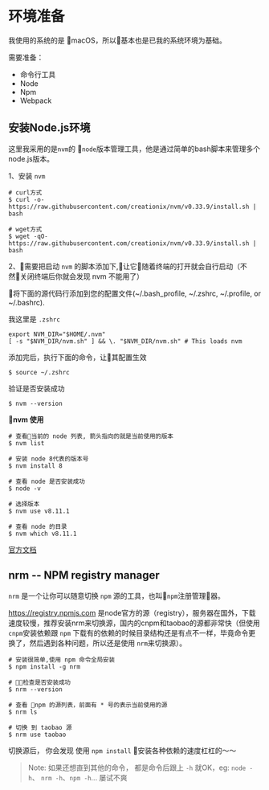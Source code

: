 # 环境准备

我使用的系统的是 macOS，所以基本也是已我的系统环境为基础。

需要准备：

* 命令行工具
* Node
* Npm
* Webpack

## 安装Node.js环境

这里我采用的是`nvm`的 `node`版本管理工具，他是通过简单的bash脚本来管理多个node.js版本。

1、安装 `nvm` 
```
# curl方式
$ curl -o- https://raw.githubusercontent.com/creationix/nvm/v0.33.9/install.sh | bash

# wget方式
$ wget -qO- https://raw.githubusercontent.com/creationix/nvm/v0.33.9/install.sh | bash
```

2、需要把启动 `nvm` 的脚本添加下,让它随着终端的打开就会自行启动（不然关闭终端后你就会发现 nvm 不能用了）

将下面的源代码行添加到您的配置文件(~/.bash_profile, ~/.zshrc, ~/.profile, or ~/.bashrc). 

我这里是 `.zshrc`

```
export NVM_DIR="$HOME/.nvm"
[ -s "$NVM_DIR/nvm.sh" ] && \. "$NVM_DIR/nvm.sh" # This loads nvm
```

添加完后，执行下面的命令，让其配置生效

```
$ source ~/.zshrc
```

验证是否安装成功

```
$ nvm --version
```

**nvm 使用**

```
# 查看当前的 node 列表, 箭头指向的就是当前使用的版本
$ nvm list

# 安装 node 8代表的版本号
$ nvm install 8

# 查看 node 是否安装成功
$ node -v

# 选择版本
$ nvm use v8.11.1

# 查看 node 的目录
$ nvm which v8.11.1
```

[官方文档](https://github.com/creationix/nvm)
## nrm -- NPM registry manager

`nrm` 是一个让你可以随意切换 `npm` 源的工具，也叫`npm`注册管理器。

https://registry.npmjs.com 是node官方的源（registry），服务器在国外，下载速度较慢，推荐安装nrm来切换源，国内的cnpm和taobao的源都非常快（但使用`cnpm`安装依赖跟 `npm` 下载有的依赖的时候目录结构还是有点不一样，毕竟命令更换了，然后遇到各种问题，所以还是使用 `nrm`来切换源）。

```
# 安装很简单,使用 npm 命令全局安装
$ npm install -g nrm

# 检查是否安装成功
$ nrm --version

# 查看 npm 的源列表，前面有 * 号的表示当前使用的源
$ nrm ls

# 切换 到 taobao 源
$ nrm use taobao

```

切换源后， 你会发现 使用 `npm install` 安装各种依赖的速度杠杠的～～

> Note: 如果还想直到其他的命令， 都是命令后跟上 `-h` 就OK，eg: `node -h`、 `nrm -h`、`npm -h`... 屡试不爽 

